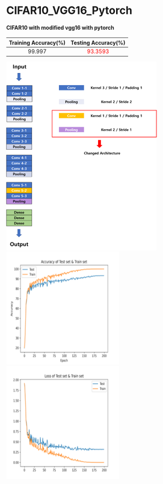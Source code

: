 # CIFAR10_VGG16_Pytorch


#### CIFAR10 with modified vgg16 with pytorch

|Training Accuracy(%)|Testing Accuracy(%)|
|:---:|:---:|
|99.997|<span style="color:red">93.3593</span>|

<img src="./image/model.png"  width="400" height="500">




<img src="./image/acc.png"  width="300" height="300">
<img src="./image/loss.png"  width="300" height="300">

